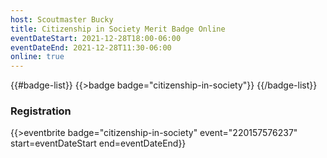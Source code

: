 ```yaml
---
host: Scoutmaster Bucky
title: Citizenship in Society Merit Badge Online
eventDateStart: 2021-12-28T18:00-06:00
eventDateEnd: 2021-12-28T11:30-06:00
online: true
---
```


{{#badge-list}}
{{>badge badge="citizenship-in-society"}}
{{/badge-list}}

### Registration

{{>eventbrite badge="citizenship-in-society" event="220157576237" start=eventDateStart end=eventDateEnd}}
